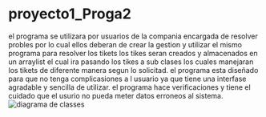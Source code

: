 # proyecto1_Proga2
el programa se utilizara por usuarios de la compania encargada de resolver probles por lo cual ellos deberan de crear la gestion y  utilizar el mismo programa para resolver los tikets
los tikes seran creados y almacenados en un arraylist el cual ira pasando los tikes a sub clases los cuales manejaran los tikets de diferente manera segun lo solicitad.
el programa esta diseñado para que no tenga complicasiones a l usuario ya que tiene una interfase agradable y sencilla de utilizar.
el programa hace verificaciones y tiene el cuidado que el usurio no pueda meter datos erroneos al sistema.
![diagrama de classes](https://user-images.githubusercontent.com/109645043/186999643-636c3c00-5d1b-49de-92e0-9fa5632ff104.png)
